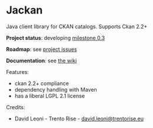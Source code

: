 Jackan
====

Java client library for CKAN catalogs. Supports Ckan 2.2+ 

**Project status**: developing [milestone 0.3](https://github.com/opendatatrentino/Jackan/issues?milestone=1&state=open)

**Roadmap**: see [project issues](https://github.com/opendatatrentino/Jackan/issues)

**Documentation**: see [the wiki](https://github.com/opendatatrentino/Jackan/wiki)


Features:
  * ckan 2.2+ compliance
  * dependency handling with Maven
  * has a liberal LGPL 2.1 license


Credits:

* David Leoni - Trento Rise - david.leoni@trentorise.eu 




